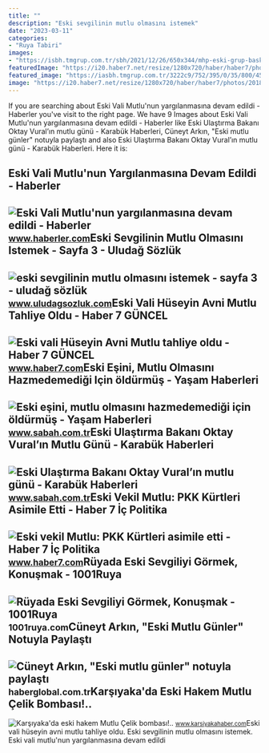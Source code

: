 ```yaml
---
title: ""
description: "Eski sevgilinin mutlu olmasını istemek"
date: "2023-03-11"
categories:
- "Ruya Tabiri"
images:
- "https://isbh.tmgrup.com.tr/sbh/2021/12/26/650x344/mhp-eski-grup-baskanvekili-ve-eski-ulastirma-bakan-1640518223384.jpg"
featuredImage: "https://i20.haber7.net/resize/1280x720/haber/haber7/photos/2018/50/eski_vali_huseyin_avni_mutlu_tahliye_oldu_1544696225_8637.jpg"
featured_image: "https://iasbh.tmgrup.com.tr/3222c9/752/395/0/35/800/455?u=https://isbh.tmgrup.com.tr/sbh/2020/03/11/eski-esini-mutlu-olmasini-hazmedemedigi-icin-oldurmus-1583937299879.jpg"
image: "https://i20.haber7.net/resize/1280x720/haber/haber7/photos/2018/50/eski_vali_huseyin_avni_mutlu_tahliye_oldu_1544696225_8637.jpg"
---
```


If you are searching about Eski Vali Mutlu'nun yargılanmasına devam edildi - Haberler you've visit to the right page. We have 9 Images about Eski Vali Mutlu'nun yargılanmasına devam edildi - Haberler like Eski Ulaştırma Bakanı Oktay Vural’ın mutlu günü - Karabük Haberleri, Cüneyt Arkın, "Eski mutlu günler" notuyla paylaştı and also Eski Ulaştırma Bakanı Oktay Vural’ın mutlu günü - Karabük Haberleri. Here it is:

Eski Vali Mutlu'nun Yargılanmasına Devam Edildi - Haberler
----------------------------------------------------------

 ![Eski Vali Mutlu'nun yargılanmasına devam edildi - Haberler](https://i.hbrcdn.com/haber/2019/09/12/eski-vali-mutlu-nun-yargilanmasina-devam-edil-12417532_local.jpg) <small>www.haberler.com</small>Eski Sevgilinin Mutlu Olmasını Istemek - Sayfa 3 - Uludağ Sözlük
----------------------------------------------------------------

 ![eski sevgilinin mutlu olmasını istemek - sayfa 3 - uludağ sözlük](https://galeri13.uludagsozluk.com/684/eski-sevgilinin-mutlu-olmasini-istemek_1910708.gif) <small>www.uludagsozluk.com</small>Eski Vali Hüseyin Avni Mutlu Tahliye Oldu - Haber 7 GÜNCEL
----------------------------------------------------------

 ![Eski vali Hüseyin Avni Mutlu tahliye oldu - Haber 7 GÜNCEL](https://i20.haber7.net/resize/1280x720/haber/haber7/photos/2018/50/eski_vali_huseyin_avni_mutlu_tahliye_oldu_1544696225_8637.jpg) <small>www.haber7.com</small>Eski Eşini, Mutlu Olmasını Hazmedemediği Için öldürmüş - Yaşam Haberleri
------------------------------------------------------------------------

 ![Eski eşini, mutlu olmasını hazmedemediği için öldürmüş - Yaşam Haberleri](https://iasbh.tmgrup.com.tr/3222c9/752/395/0/35/800/455?u=https://isbh.tmgrup.com.tr/sbh/2020/03/11/eski-esini-mutlu-olmasini-hazmedemedigi-icin-oldurmus-1583937299879.jpg) <small>www.sabah.com.tr</small>Eski Ulaştırma Bakanı Oktay Vural’ın Mutlu Günü - Karabük Haberleri
-------------------------------------------------------------------

 ![Eski Ulaştırma Bakanı Oktay Vural’ın mutlu günü - Karabük Haberleri](https://isbh.tmgrup.com.tr/sbh/2021/12/26/650x344/mhp-eski-grup-baskanvekili-ve-eski-ulastirma-bakan-1640518223384.jpg) <small>www.sabah.com.tr</small>Eski Vekil Mutlu: PKK Kürtleri Asimile Etti - Haber 7 İç Politika
-----------------------------------------------------------------

 ![Eski vekil Mutlu: PKK Kürtleri asimile etti - Haber 7 İç Politika](https://i20.haber7.net/resize/1280x720/haber/haber7/bigmanset/eski_vekil_mutlu_pkk_kurtleri_asimile_etti13521320550_h948186.jpg) <small>www.haber7.com</small>Rüyada Eski Sevgiliyi Görmek, Konuşmak - 1001Ruya
-------------------------------------------------

 ![Rüyada Eski Sevgiliyi Görmek, Konuşmak - 1001Ruya](https://1001ruya.com/wp-content/uploads/ruyada-eski-sevgili-gormek.jpg) <small>1001ruya.com</small>Cüneyt Arkın, "Eski Mutlu Günler" Notuyla Paylaştı
--------------------------------------------------

 ![Cüneyt Arkın, "Eski mutlu günler" notuyla paylaştı](https://i.haberglobal.com.tr/storage/files/images/2021/10/29/cuneyt-arkin-eski-mutlu-gunler-notuyla-paylasti-DwpK.jpg) <small>haberglobal.com.tr</small>Karşıyaka'da Eski Hakem Mutlu Çelik Bombası!..
----------------------------------------------

 ![Karşıyaka'da eski hakem Mutlu Çelik bombası!..](https://www.karsiyakahaber.com/images/haberler/karsiyakada-futbol-sube-yonetimine-eski-hakem-geliyor.jpg) <small>www.karsiyakahaber.com</small>Eski vali hüseyin avni mutlu tahliye oldu. Eski sevgilinin mutlu olmasını istemek. Eski vali mutlu'nun yargılanmasına devam edildi
